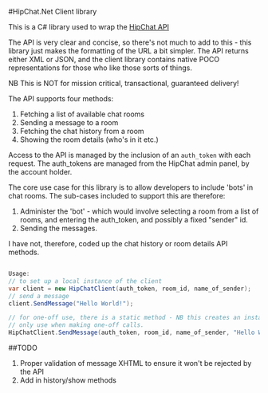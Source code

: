 #HipChat.Net Client library

This is a C# library used to wrap the [HipChat API](https://www.hipchat.com/docs/api)

The API is very clear and concise, so there's not much to add to this - this library just makes the formatting of the URL a bit simpler. The API returns either XML or JSON, and the client library contains native POCO representations for those who like those sorts of things. 

NB This is NOT for mission critical, transactional, guaranteed delivery!

The API supports four methods:

1. Fetching a list of available chat rooms
2. Sending a message to a room
3. Fetching the chat history from a room
4. Showing the room details (who's in it etc.)

Access to the API is managed by the inclusion of an `auth_token` with each request. The auth_tokens are managed from the HipChat admin panel, by the account holder.

The core use case for this library is to allow developers to include 'bots' in chat rooms. The sub-cases included to support this are therefore:

1. Administer the 'bot' - which would involve selecting a room from a list of rooms, and entering the auth_token, and possibly a fixed "sender" id.
2. Sending the messages.

I have not, therefore, coded up the chat history or room details API methods.

```c#

Usage:
// to set up a local instance of the client
var client = new HipChatClient(auth_token, room_id, name_of_sender);
// send a message
client.SendMessage("Hello World!");

// for one-off use, there is a static method - NB this creates an instance internally, so 
// only use when making one-off calls.
HipChatClient.SendMessage(auth_token, room_id, name_of_sender, "Hello World!");
```

##TODO
1. Proper validation of message XHTML to ensure it won't be rejected by the API
2. Add in history/show methods